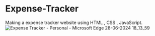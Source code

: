 # Expense-Tracker
Making a expense tracker website using HTML , CSS , JavaScript.
![Expense Tracker - Personal - Microsoft​ Edge 28-06-2024 18_13_59](https://github.com/deepaksingh1801/Expense-Tracker/assets/143389420/88c9e836-f078-404d-86fc-612b9a076c3b)

